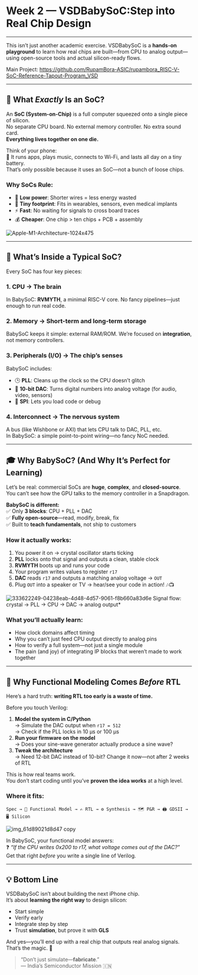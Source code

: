 # Week 2 — VSDBabySoC:Step into Real Chip Design

---

This isn’t just another academic exercise. VSDBabySoC is a **hands-on playground** to learn how real chips are built—from CPU to analog output—using open-source tools and actual silicon-ready flows.


Main Project: https://github.com/RupamBora-ASIC/rupambora_RISC-V-SoC-Reference-Tapout-Program_VSD

---

## 🤔 What *Exactly* Is an SoC?

An **SoC (System-on-Chip)** is a full computer squeezed onto a single piece of silicon.  
No separate CPU board. No external memory controller. No extra sound card.  
**Everything lives together on one die.**

Think of your phone:  
📱 It runs apps, plays music, connects to Wi-Fi, and lasts all day on a tiny battery.  
That’s only possible because it uses an SoC—not a bunch of loose chips.

### Why SoCs Rule:
- 🔋 **Low power**: Shorter wires = less energy wasted  
- 📏 **Tiny footprint**: Fits in wearables, sensors, even medical implants  
- ⚡ **Fast**: No waiting for signals to cross board traces  
- 💰 **Cheaper**: One chip > ten chips + PCB + assembly

![Apple-M1-Architecture-1024x475](https://github.com/user-attachments/assets/a3428bc5-1ddd-4bdc-b3a6-10a74205c8d8)

---

## 🔧 What’s Inside a Typical SoC?

Every SoC has four key pieces:

### 1. **CPU** → The brain  
In BabySoC: **RVMYTH**, a minimal RISC-V core. No fancy pipelines—just enough to run real code.

### 2. **Memory** → Short-term and long-term storage  
BabySoC keeps it simple: external RAM/ROM. We’re focused on **integration**, not memory controllers.

### 3. **Peripherals (I/O)** → The chip’s senses  
BabySoC includes:
- 🕒 **PLL**: Cleans up the clock so the CPU doesn’t glitch
- 📡 **10-bit DAC**: Turns digital numbers into analog voltage (for audio, video, sensors)
- 🔌 **SPI**: Lets you load code or debug

### 4. **Interconnect** → The nervous system  
A bus (like Wishbone or AXI) that lets CPU talk to DAC, PLL, etc.  
In BabySoC: a simple point-to-point wiring—no fancy NoC needed.

---

## 🎓 Why BabySoC? (And Why It’s Perfect for Learning)

Let’s be real: commercial SoCs are **huge**, **complex**, and **closed-source**.  
You can’t see how the GPU talks to the memory controller in a Snapdragon.

**BabySoC is different:**  
✅ Only **3 blocks**: CPU + PLL + DAC  
✅ **Fully open-source**—read, modify, break, fix  
✅ Built to **teach fundamentals**, not ship to customers

### How it actually works:
1. You power it on → crystal oscillator starts ticking  
2. **PLL** locks onto that signal and outputs a clean, stable clock  
3. **RVMYTH** boots up and runs your code  
4. Your program writes values to register `r17`  
5. **DAC** reads `r17` and outputs a matching analog voltage → `OUT`  
6. Plug `OUT` into a speaker or TV → hear/see your code in action! 🎶📺

![333622249-04238eab-4d48-4d57-9061-f8b660a83d6e](https://github.com/user-attachments/assets/38253bb7-b658-496d-a043-15402219e089)
Signal flow: crystal → PLL → CPU → DAC → analog output*

### What you’ll actually learn:
- How clock domains affect timing  
- Why you can’t just feed CPU output directly to analog pins  
- How to verify a full system—not just a single module  
- The pain (and joy) of integrating IP blocks that weren’t made to work together

---

## 🧪 Why Functional Modeling Comes *Before* RTL

Here’s a hard truth: **writing RTL too early is a waste of time.**

Before you touch Verilog:
1. **Model the system in C/Python**  
   → Simulate the DAC output when `r17 = 512`  
   → Check if the PLL locks in 10 µs or 100 µs  
2. **Run your firmware on the model**  
   → Does your sine-wave generator actually produce a sine wave?  
3. **Tweak the architecture**  
   → Need 12-bit DAC instead of 10-bit? Change it now—not after 2 weeks of RTL

This is how real teams work.  
You don’t start coding until you’ve **proven the idea works** at a high level.

### Where it fits:
```
Spec → 🧠 Functional Model → ✍️ RTL → ⚙️ Synthesis → 🗺️ P&R → 🖨️ GDSII → 🖥️ Silicon
```

![img_61d89021d8d47 copy](https://github.com/user-attachments/assets/54b5e8f9-f03d-4b53-a535-859360589119)

In BabySoC, your functional model answers:  
❓ *“If the CPU writes 0x200 to r17, what voltage comes out of the DAC?”*  
Get that right *before* you write a single line of Verilog.

---

## 💡 Bottom Line

VSDBabySoC isn’t about building the next iPhone chip.  
It’s about **learning the right way** to design silicon:  
- Start simple  
- Verify early  
- Integrate step by step  
- Trust **simulation**, but prove it with **GLS**  

And yes—you’ll end up with a real chip that outputs real analog signals.  
That’s the magic. 🔮

> “Don’t just simulate—**fabricate**.”  
> — India’s Semiconductor Mission 🇮🇳
